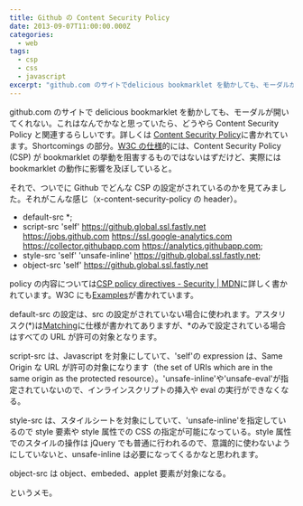 ```yaml
---
title: Github の Content Security Policy
date: 2013-09-07T11:00:00.000Z
categories:
  - web
tags:
  - csp
  - css
  - javascript
excerpt: "github.com のサイトでdelicious bookmarklet を動かしても、モーダルが開いてくれない。これはなんでかなと思っていたら、どうやら Content Security Policy と関連するらしいです。詳しくは Content Security Policyに書かれています。Shortcomingsの部分。W3Cの仕様的には、Content Security Policy (CSP) がbookmarkletの挙動を阻害するものではないはずだけど、実際にはbookmarkletの動作に影響を及ぼしていると。"
---
```


github.com のサイトで delicious bookmarklet を動かしても、モーダルが開いてくれない。これはなんでかなと思っていたら、どうやら Content Security Policy と関連するらしいです。詳しくは [Content Security Policy](https://github.com/blog/1477-content-security-policy)に書かれています。Shortcomings の部分。[W3C の仕様](http://www.w3.org/TR/CSP/#script-src)的には、Content Security Policy (CSP) が bookmarklet の挙動を阻害するものではないはずだけど、実際には bookmarklet の動作に影響を及ぼしていると。

それで、ついでに Github でどんな CSP の設定がされているのかを見てみました。それがこんな感じ（x-content-security-policy の header）。

- default-src \*;
- script-src 'self' https://github.global.ssl.fastly.net https://jobs.github.com https://ssl.google-analytics.com https://collector.githubapp.com https://analytics.githubapp.com;
- style-src 'self' 'unsafe-inline' https://github.global.ssl.fastly.net;
- object-src 'self' https://github.global.ssl.fastly.net

policy の内容については[CSP policy directives - Security | MDN](https://developer.mozilla.org/ja/docs/Security/CSP/CSP_policy_directives)に詳しく書かれています。W3C にも[Examples](http://www.w3.org/TR/CSP/#examples)が書かれています。

default-src の設定は、src の設定がされていない場合に使われます。アスタリスク(*)は[Matching](http://www.w3.org/TR/CSP/#matching)に仕様が書かれてありますが、*のみで設定されている場合はすべての URL が許可の対象となります。

script-src は、Javascript を対象にしていて、'self'の expression は、Same Origin な URL が許可の対象になります（the set of URIs which are in the same origin as the protected resource）。'unsafe-inline'や'unsafe-eval'が指定されていないので、インラインスクリプトの挿入や eval の実行ができなくなる。

style-src は、スタイルシートを対象にしていて、'unsafe-inline'を指定しているので style 要素や style 属性での CSS の指定が可能になっている。style 属性でのスタイルの操作は jQuery でも普通に行われるので、意識的に使わないようにしていないと、unsafe-inline は必要になってくるかなと思われます。

object-src は object、embeded、applet 要素が対象になる。

というメモ。
